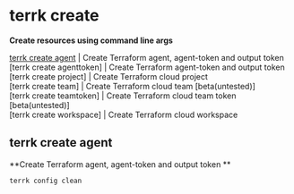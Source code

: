 # terrk create

**Create resources using command line args**


[terrk create agent](#terrk-create-agent)      |  Create Terraform agent, agent-token and output token  
[terrk create agenttoken] |  Create Terraform agent-token and output token  
[terrk create project]    |  Create Terraform cloud project  
[terrk create team]       |  Create Terraform cloud team [beta(untested)]  
[terrk create teamtoken]  |  Create Terraform cloud team token [beta(untested)]  
[terrk create workspace]  |  Create Terraform cloud workspace  


## terrk create agent

**Create Terraform agent, agent-token and output token **  

```
terrk config clean
```

